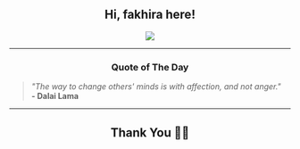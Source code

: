 <h2 align="center"> Hi, fakhira here!</h2>

<p align="center">
<a href="https://github.com/fakhiralkda" alt="github streak"><img src="https://dvst-streak.herokuapp.com/?user=fakhiralkda&theme=tokyonight&fire=DD472C"></a>
</p>

<hr>
<h3 align="center">Quote of The Day</h3>
<p align="center">
<blockquote>
<i>"The way to change others' minds is with affection, and not anger."</i>
<br>
<b>- Dalai Lama</b>
</blockquote>
</p>


<hr>
<h2 align="center">Thank You 🙏🏼</h2>
